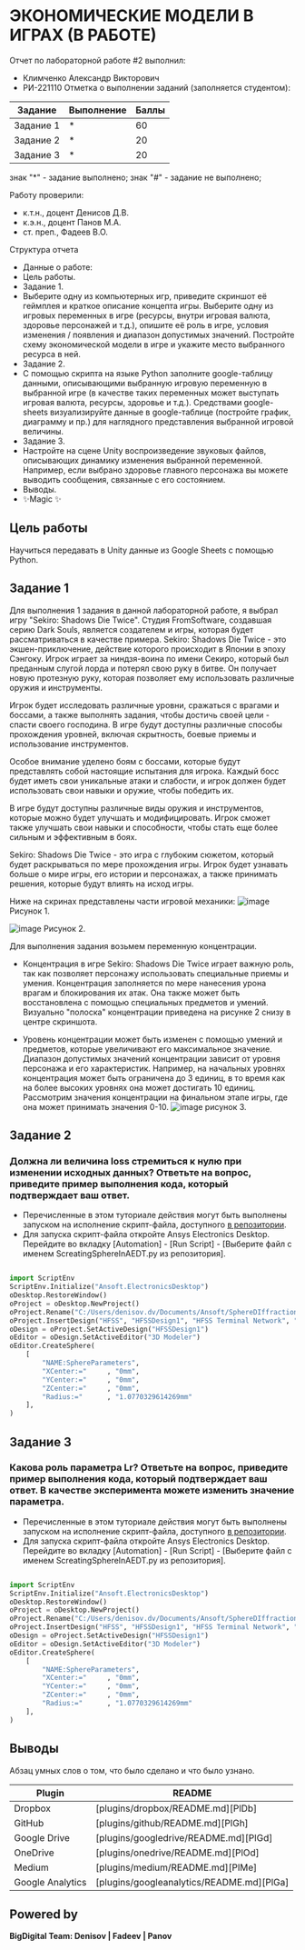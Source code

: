 # ЭКОНОМИЧЕСКИЕ МОДЕЛИ В ИГРАХ (В РАБОТЕ)
Отчет по лабораторной работе #2 выполнил:
- Климченко Александр Викторович
- РИ-221110
Отметка о выполнении заданий (заполняется студентом):

| Задание | Выполнение | Баллы |
| ------ | ------ | ------ |
| Задание 1 | * | 60 |
| Задание 2 | * | 20 |
| Задание 3 | * | 20 |

знак "*" - задание выполнено; знак "#" - задание не выполнено;

Работу проверили:
- к.т.н., доцент Денисов Д.В.
- к.э.н., доцент Панов М.А.
- ст. преп., Фадеев В.О.

Структура отчета

- Данные о работе:
- Цель работы.
- Задание 1.
- Выберите одну из компьютерных игр, приведите скриншот её геймплея и краткое описание концепта игры. Выберите одну из игровых переменных в игре (ресурсы, внутри игровая валюта, здоровье персонажей и т.д.), опишите её роль в игре, условия изменения / появления и диапазон допустимых значений. Постройте схему экономической модели в игре и укажите место выбранного ресурса в ней.
- Задание 2.
- С помощью скрипта на языке Python заполните google-таблицу данными, описывающими выбранную игровую переменную в выбранной игре (в качестве таких переменных может выступать игровая валюта, ресурсы, здоровье и т.д.). Средствами google-sheets визуализируйте данные в google-таблице (постройте график, диаграмму и пр.) для наглядного представления выбранной игровой величины.
- Задание 3.
- Настройте на сцене Unity воспроизведение звуковых файлов, описывающих динамику изменения выбранной переменной. Например, если выбрано здоровье главного персонажа вы можете выводить сообщения, связанные с его состоянием.
- Выводы.
- ✨Magic ✨

## Цель работы
Научиться передавать в Unity данные из Google Sheets с помощью Python.

## Задание 1
Для выполнения 1 задания в данной лабораторной работе, я выбрал игру "Sekiro: Shadows Die Twice". Студия FromSoftware, создавшая серию Dark Souls, является создателем и игры, которая будет рассматриваться в качестве примера.
Sekiro: Shadows Die Twice - это экшен-приключение, действие которого происходит в Японии в эпоху Сэнгоку. Игрок играет за ниндзя-воина по имени Секиро, который был преданным слугой лорда и потерял свою руку в битве. Он получает новую протезную руку, которая позволяет ему использовать различные оружия и инструменты.

Игрок будет исследовать различные уровни, сражаться с врагами и боссами, а также выполнять задания, чтобы достичь своей цели - спасти своего господина. В игре будут доступны различные способы прохождения уровней, включая скрытность, боевые приемы и использование инструментов.

Особое внимание уделено боям с боссами, которые будут представлять собой настоящие испытания для игрока. Каждый босс будет иметь свои уникальные атаки и слабости, и игрок должен будет использовать свои навыки и оружие, чтобы победить их.

В игре будут доступны различные виды оружия и инструментов, которые можно будет улучшать и модифицировать. Игрок сможет также улучшать свои навыки и способности, чтобы стать еще более сильным и эффективным в боях.

Sekiro: Shadows Die Twice - это игра с глубоким сюжетом, который будет раскрываться по мере прохождения игры. Игрок будет узнавать больше о мире игры, его истории и персонажах, а также принимать решения, которые будут влиять на исход игры.

Ниже на скринах представлены части игровой механики:
![image](https://github.com/dzyxyx/Laba_2/assets/152580474/30883754-cb19-462a-996d-fe039ad9798a)
					Рисунок 1.

![image](https://github.com/dzyxyx/Laba_2/assets/152580474/465a9c7e-5582-4775-a527-d6660115c0a0)
					Рисунок 2.


Для выполнения задания возьмем переменную концентрации. 
- Концентрация в игре Sekiro: Shadows Die Twice играет важную роль, так как позволяет персонажу использовать специальные приемы и умения. Концентрация заполняется по мере нанесения урона врагам и блокирования их атак. Она также может быть восстановлена с помощью специальных предметов и умений. Визуально "полоска" концентрации приведена на рисунке 2 снизу в центре скриншота.

- Уровень концентрации может быть изменен с помощью умений и предметов, которые увеличивают его максимальное значение. Диапазон допустимых значений концентрации зависит от уровня персонажа и его характеристик. Например, на начальных уровнях концентрация может быть ограничена до 3 единиц, в то время как на более высоких уровнях она может достигать 10 единиц. Рассмотрим значения концентрации на финальном этапе игры, где она может принимать значения 0-10.
![image](https://github.com/dzyxyx/Laba_2/assets/152580474/dcf26cda-ecc0-4852-9f18-4180ddefa7df)
рисунок 3.



## Задание 2
### Должна ли величина loss стремиться к нулю при изменении исходных данных? Ответьте на вопрос, приведите пример выполнения кода, который подтверждает ваш ответ.

- Перечисленные в этом туториале действия могут быть выполнены запуском на исполнение скрипт-файла, доступного [в репозитории](https://github.com/Den1sovDm1triy/hfss-scripting/blob/main/ScreatingSphereInAEDT.py).
- Для запуска скрипт-файла откройте Ansys Electronics Desktop. Перейдите во вкладку [Automation] - [Run Script] - [Выберите файл с именем ScreatingSphereInAEDT.py из репозитория].

```py

import ScriptEnv
ScriptEnv.Initialize("Ansoft.ElectronicsDesktop")
oDesktop.RestoreWindow()
oProject = oDesktop.NewProject()
oProject.Rename("C:/Users/denisov.dv/Documents/Ansoft/SphereDIffraction.aedt", True)
oProject.InsertDesign("HFSS", "HFSSDesign1", "HFSS Terminal Network", "")
oDesign = oProject.SetActiveDesign("HFSSDesign1")
oEditor = oDesign.SetActiveEditor("3D Modeler")
oEditor.CreateSphere(
	[
		"NAME:SphereParameters",
		"XCenter:="		, "0mm",
		"YCenter:="		, "0mm",
		"ZCenter:="		, "0mm",
		"Radius:="		, "1.0770329614269mm"
	], 
)

```

## Задание 3
### Какова роль параметра Lr? Ответьте на вопрос, приведите пример выполнения кода, который подтверждает ваш ответ. В качестве эксперимента можете изменить значение параметра.

- Перечисленные в этом туториале действия могут быть выполнены запуском на исполнение скрипт-файла, доступного [в репозитории](https://github.com/Den1sovDm1triy/hfss-scripting/blob/main/ScreatingSphereInAEDT.py).
- Для запуска скрипт-файла откройте Ansys Electronics Desktop. Перейдите во вкладку [Automation] - [Run Script] - [Выберите файл с именем ScreatingSphereInAEDT.py из репозитория].

```py

import ScriptEnv
ScriptEnv.Initialize("Ansoft.ElectronicsDesktop")
oDesktop.RestoreWindow()
oProject = oDesktop.NewProject()
oProject.Rename("C:/Users/denisov.dv/Documents/Ansoft/SphereDIffraction.aedt", True)
oProject.InsertDesign("HFSS", "HFSSDesign1", "HFSS Terminal Network", "")
oDesign = oProject.SetActiveDesign("HFSSDesign1")
oEditor = oDesign.SetActiveEditor("3D Modeler")
oEditor.CreateSphere(
	[
		"NAME:SphereParameters",
		"XCenter:="		, "0mm",
		"YCenter:="		, "0mm",
		"ZCenter:="		, "0mm",
		"Radius:="		, "1.0770329614269mm"
	], 
)

```

## Выводы

Абзац умных слов о том, что было сделано и что было узнано.

| Plugin | README |
| ------ | ------ |
| Dropbox | [plugins/dropbox/README.md][PlDb] |
| GitHub | [plugins/github/README.md][PlGh] |
| Google Drive | [plugins/googledrive/README.md][PlGd] |
| OneDrive | [plugins/onedrive/README.md][PlOd] |
| Medium | [plugins/medium/README.md][PlMe] |
| Google Analytics | [plugins/googleanalytics/README.md][PlGa] |

## Powered by

**BigDigital Team: Denisov | Fadeev | Panov**
